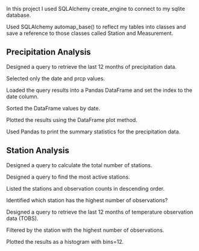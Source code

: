 In this project I used SQLAlchemy create_engine to connect to my sqlite database.

Used SQLAlchemy automap_base() to reflect my tables into classes and save a reference to those classes called Station and Measurement.

## Precipitation Analysis


Designed a query to retrieve the last 12 months of precipitation data.


Selected only the date and prcp values.


Loaded the query results into a Pandas DataFrame and set the index to the date column.


Sorted the DataFrame values by date.


Plotted the results using the DataFrame plot method.

Used Pandas to print the summary statistics for the precipitation data.



## Station Analysis


Designed a query to calculate the total number of stations.


Designed a query to find the most active stations.


Listed the stations and observation counts in descending order.


Identified which station has the highest number of observations?




Designed a query to retrieve the last 12 months of temperature observation data (TOBS).


Filtered by the station with the highest number of observations.


Plotted the results as a histogram with bins=12.

